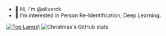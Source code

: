 - 👋 Hi, I’m @oliverck
- 👀 I’m interested in Person Re-Identification, Deep Learning.
<!-- - 🌱 I’m currently learning ... -->
<!-- - 💞️ I’m looking to collaborate on ... -->
<!-- - 📫 How to reach me ... -->


[![Top Langs](https://github-readme-stats.vercel.app/api/top-langs/?username=oliverck&layout=compact)](https://github.com/Christmas/github-readme-stats)\\
![Christmas's GitHub stats](https://github-readme-stats.vercel.app/api?username=oliverck&show_icons=true&theme=tokyonight)

<!---
oliverck/oliverck is a ✨ special ✨ repository because its `README.md` (this file) appears on your GitHub profile.
You can click the Preview link to take a look at your changes.
--->
